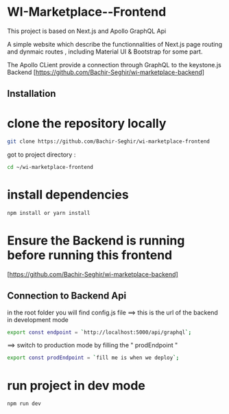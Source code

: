 # WI-Marketplace--Frontend

This project is based on Next.js and Apollo GraphQL Api

A simple website which describe the functionnalities of Next.js page routing and dynmaic routes , including Material UI & Bootstrap for some part.

The Apollo CLient provide a connection through GraphQL to the keystone.js Backend [https://github.com/Bachir-Seghir/wi-marketplace-backend]

## Installation

# clone the repository locally

```sh
git clone https://github.com/Bachir-Seghir/wi-marketplace-frontend
```

got to project directory :

```sh
cd ~/wi-marketplace-frontend
```

# install dependencies

```sh
npm install or yarn install
```

# Ensure the Backend is running before running this frontend

[https://github.com/Bachir-Seghir/wi-marketplace-backend]

## Connection to Backend Api 
in the root folder you will find config.js file 
==> this is the url of the backend in development mode 
```sh
export const endpoint = `http://localhost:5000/api/graphql`; 
```
==> switch to production mode by filling the " prodEndpoint " 
```sh
export const prodEndpoint = `fill me is when we deploy`;
```

# run project in dev mode

```sh
npm run dev
```
